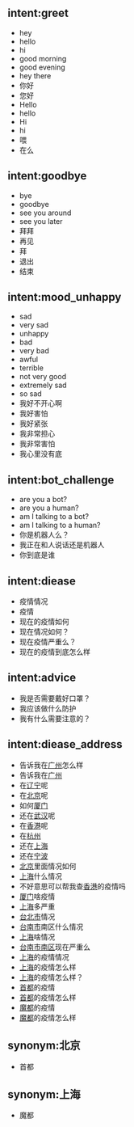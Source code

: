 ## intent:greet
- hey
- hello
- hi
- good morning
- good evening
- hey there
- 你好
- 您好
- Hello
- hello
- Hi
- hi
- 喂
- 在么

## intent:goodbye
- bye
- goodbye
- see you around
- see you later
- 拜拜
- 再见
- 拜
- 退出
- 结束

## intent:mood_unhappy
- sad
- very sad
- unhappy
- bad
- very bad
- awful
- terrible
- not very good
- extremely sad
- so sad
- 我好不开心啊
- 我好害怕
- 我好紧张
- 我非常担心
- 我非常害怕
- 我心里没有底

## intent:bot_challenge
- are you a bot?
- are you a human?
- am I talking to a bot?
- am I talking to a human?
- 你是机器人么？
- 我正在和人说话还是机器人
- 你到底是谁

<!-- below is weather stuff -->
## intent:diease
- 疫情情况
- 疫情
- 现在的疫情如何
- 现在情况如何？
- 现在疫情严重么？
- 现在的疫情到底怎么样

## intent:advice
- 我是否需要戴好口罩？
- 我应该做什么防护
- 我有什么需要注意的？

## intent:diease_address
- 告诉我在[广州](address)怎么样
- 告诉我在[广州](address)
- 在[辽宁](address)呢
- 在[北京](address)呢
- 如何[厦门](address)
- 还在[武汉](address)呢
- 在[香港](address)呢
- 在[杭州](address)
- 还在[上海](address)
- 还在[宁波](address)
- [北京](address)里面情况如何
- [上海](address)什么情况
- 不好意思可以帮我查[香港](address)的疫情吗
- [厦门](address)啥疫情
- [上海](address)多严重
- [台北市](address)情况
- [台南市](address)南区什么情况
- [上海](address)啥情况
- [台南市南区](address)现在严重么
- [上海](address)的疫情情况
- [上海](address)的疫情怎么样
- [上海](address)的疫情怎么样？
- [首都](address)的疫情
- [首都](address)的疫情怎么样
- [魔都](address)的疫情
- [魔都](address)的疫情怎么样

## synonym:北京
- 首都

## synonym:上海
- 魔都
